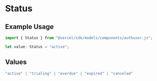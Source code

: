 # Status

## Example Usage

```typescript
import { Status } from "@vercel/sdk/models/components/authuser.js";

let value: Status = "active";
```

## Values

```typescript
"active" | "trialing" | "overdue" | "expired" | "canceled"
```